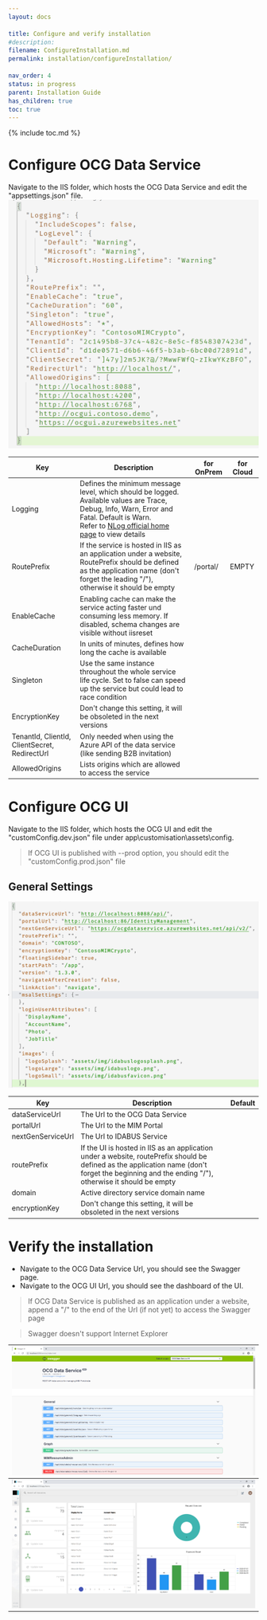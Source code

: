 ```yaml
---
layout: docs

title: Configure and verify installation
#description:
filename: ConfigureInstallation.md
permalink: installation/configureInstallation/

nav_order: 4
status: in progress
parent: Installation Guide
has_children: true
toc: true
---
```


{% include toc.md %}


# Configure OCG Data Service
Navigate to the IIS folder, which hosts the OCG Data Service and edit the "appsettings.json" file.<br>
![config1_1.png](/img/config1_1-beee0229-1082-4b1a-8c01-faaa8a01e9a3.png)

| Key | Description | for OnPrem | for Cloud |
|--|--|--|--|
| Logging | Defines the minimum message level, which should be logged. Available values are Trace, Debug, Info, Warn, Error and Fatal. Default is Warn.<br>Refer to [NLog official home page](https://nlog-project.org/) to view details |  |
| RoutePrefix | If the service is hosted in IIS as an application under a website, RoutePrefix should be defined as the application name (don't forget the leading "/"), otherwise it should be empty |/portal/|EMPTY|
| EnableCache | Enabling cache can make the service acting faster und consuming less memory. If disabled, schema changes are visible without iisreset ||
| CacheDuration | In units of minutes, defines how long the cache is available ||
|Singleton|Use the same instance throughout the whole service life cycle. Set to false can speed up the service but could lead to race condition||
|EncryptionKey|Don't change this setting, it will be obsoleted in the next versions||
|TenantId, ClientId, ClientSecret, RedirectUrl|Only needed when using the Azure API of the data service (like sending B2B invitation)||
|AllowedOrigins|Lists origins which are allowed to access the service||

# Configure OCG UI
Navigate to the IIS folder, which hosts the OCG UI and edit the "customConfig.dev.json" file under app\customisation\assets\config.
>If OCG UI is published with --prod option, you should edit the "customConfig.prod.json" file

## General Settings

![config1_2.png](/img/config1_2-a9db3469-73c4-4145-8ed4-796ebb6ceaae.png)

| Key | Description | Default |
|--|--|--|
|dataServiceUrl|The Url to the OCG Data Service||
|portalUrl|The Url to the MIM Portal||
|nextGenServiceUrl|The Url to IDABUS Service||
|routePrefix|If the UI is hosted in IIS as an application under a website, routePrefix should be defined as the application name (don't forget the beginning and the ending "/"), otherwise it should be empty||
|domain|Active directory service domain name||
|encryptionKey|Don't change this setting, it will be obsoleted in the next versions||

# Verify the installation
- Navigate to the OCG Data Service Url, you should see the Swagger page.
- Navigate to the OCG UI Url, you should see the dashboard of the UI.

>If OCG Data Service is published as an application under a website, append a "/" to the end of the Url (if not yet) to access the Swagger page

>Swagger doesn't support Internet Explorer


| ![verify1_1.png](/img/verify1_1-e1c9eccc-51bc-40cd-af40-b4ea93a3b453.png) |
|---|
| ![verify1_2.png](/img/verify1_2-46ecad22-2c2f-4257-8f13-1c92b56848fd.png) |
